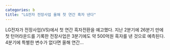 ```yaml
---
categories: b
title: "LG전자 전장사업 올해 첫 연간 흑자 낸다"
---
```

LG전자가 전장사업(VS)에서 첫 연간 흑자전환을 예고했다. 지난 2분기에 26분기 만에 첫 턴어라운드를 기록한 전장사업은 3분기에도 약 500억원 흑자를 낸 것으로 예측된다. 4분기에 특별한 변수가 없다면 올해 연간...